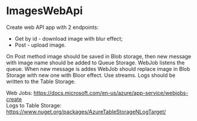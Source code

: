 # ImagesWebApi
Create web API app with 2 endpoints:
* Get by id - download image with blur effect;
* Post - upload image.
                
On Post method image should be saved in Blob storage, then new message with image name should be added to Queue Storage. 
WebJob listens the queue. When new message is addes WebJob should replace image in Blob Storage with new one with Bloor effect. 
Use streams.
Logs should be written to the Table Storage.

Web Jobs: https://docs.microsoft.com/en-us/azure/app-service/webjobs-create  
Logs to Table Storage: https://www.nuget.org/packages/AzureTableStorageNLogTarget/

